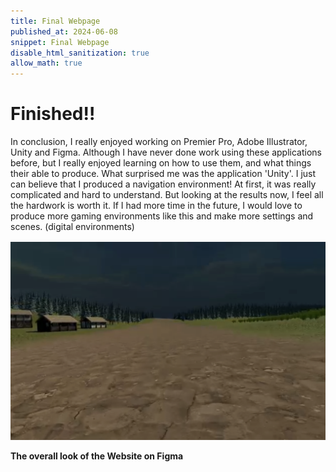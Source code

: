 ```yaml
---
title: Final Webpage
published_at: 2024-06-08
snippet: Final Webpage 
disable_html_sanitization: true
allow_math: true
---
```

# Finished!!
In conclusion, I really enjoyed working on Premier Pro, Adobe Illustrator, Unity and Figma. Although I have never done work using these applications before, but I really enjoyed learning on how to use them, and what things their able to produce. What surprised me was the application 'Unity'. I just can believe that I produced a navigation environment! At first, it was really complicated and hard to understand. But looking at the results now, I feel all the hardwork is worth it. If I had more time in the future, I would love to produce more gaming environments like this and make more settings and scenes. (digital environments)

![description](/static/W12S1/field.png)

**The overall look of the Website on Figma**
